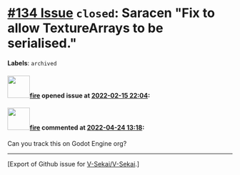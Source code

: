# [\#134 Issue](https://github.com/V-Sekai/V-Sekai/issues/134) `closed`: Saracen "Fix to allow TextureArrays to be serialised."
**Labels**: `archived`


#### <img src="https://avatars.githubusercontent.com/u/32321?u=c2e06a3d2b49a467aa907e54aa259516440267cc&v=4" width="50">[fire](https://github.com/fire) opened issue at [2022-02-15 22:04](https://github.com/V-Sekai/V-Sekai/issues/134):



#### <img src="https://avatars.githubusercontent.com/u/32321?u=c2e06a3d2b49a467aa907e54aa259516440267cc&v=4" width="50">[fire](https://github.com/fire) commented at [2022-04-24 13:18](https://github.com/V-Sekai/V-Sekai/issues/134#issuecomment-1107840555):

Can you track this on Godot Engine org?


-------------------------------------------------------------------------------



[Export of Github issue for [V-Sekai/V-Sekai](https://github.com/V-Sekai/V-Sekai).]
